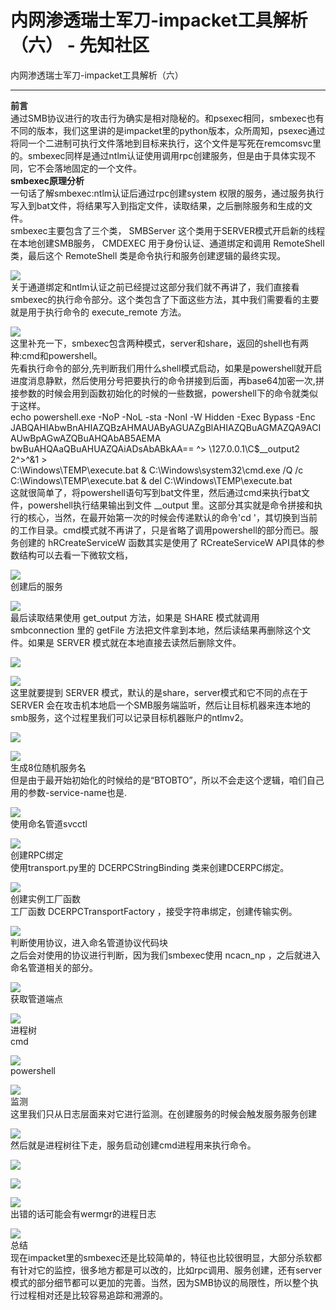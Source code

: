 

# 内网渗透瑞士军刀-impacket工具解析（六） - 先知社区

内网渗透瑞士军刀-impacket工具解析（六）

- - -

**前言**  
通过SMB协议进行的攻击行为确实是相对隐秘的。和psexec相同，smbexec也有不同的版本，我们这里讲的是impacket里的python版本，众所周知，psexec通过将同一个二进制可执行文件落地到目标来执行，这个文件是写死在remcomsvc里的。smbexec同样是通过ntlm认证使用调用rpc创建服务，但是由于具体实现不同，它不会落地固定的一个文件。  
**smbexec原理分析**  
一句话了解smbexec:ntlm认证后通过rpc创建system 权限的服务，通过服务执行写入到bat文件，将结果写入到指定文件，读取结果，之后删除服务和生成的文件。  
smbexec主要包含了三个类， SMBServer 这个类用于SERVER模式开启新的线程在本地创建SMB服务， CMDEXEC 用于身份认证、通道绑定和调用 RemoteShell 类，最后这个 RemoteShell 类是命令执行和服务创建逻辑的最终实现。

[![](assets/1706770604-d14efbb4a4118d1d5323336f745a51a9.jpeg)](https://xzfile.aliyuncs.com/media/upload/picture/20240131161852-5e8ea5ce-c011-1.jpeg)  
关于通道绑定和ntlm认证之前已经提过这部分我们就不再讲了，我们直接看smbexec的执行命令部分。这个类包含了下面这些方法，其中我们需要看的主要就是用于执行命令的 execute\_remote 方法。

[![](assets/1706770604-ebf75c5e0b5fbda2f08506545fa06192.jpeg)](https://xzfile.aliyuncs.com/media/upload/picture/20240131161907-670979f4-c011-1.jpeg)  
这里补充一下，smbexec包含两种模式，server和share，返回的shell也有两种:cmd和powershell。  
先看执行命令的部分,先判断我们用什么shell模式启动，如果是powershell就开启进度消息静默，然后使用分号把要执行的命令拼接到后面，再base64加密一次,拼接参数的时候会用到函数初始化的时候的一些数据，powershell下的命令就类似于这样。  
echo powershell.exe -NoP -NoL -sta -NonI -W Hidden -Exec Bypass -Enc  
JABQAHIAbwBnAHIAZQBzAHMAUAByAGUAZgBlAHIAZQBuAGMAZQA9ACIAUwBpAGwAZQBuAHQAbAB5AEMA  
bwBuAHQAaQBuAHUAZQAiADsAbABkAA== ^> \\127.0.0.1\\C$\_\_output2 2^>^&1 >  
C:\\Windows\\TEMP\\execute.bat & C:\\Windows\\system32\\cmd.exe /Q /c  
C:\\Windows\\TEMP\\execute.bat & del C:\\Windows\\TEMP\\execute.bat  
这就很简单了，将powershell语句写到bat文件里，然后通过cmd来执行bat文件，powershell执行结果输出到文件 \_\_output 里。这部分其实就是命令拼接和执行的核心，当然，在最开始第一次的时候会传递默认的命令'cd '，其切换到当前的工作目录。cmd模式就不再讲了，只是省略了调用powershell的部分而已。服务创建的 hRCreateServiceW 函数其实是使用了 RCreateServiceW API具体的参数结构可以去看一下微软文档，

[![](assets/1706770604-8c37aaba8b4fb2d2e851d7113d287f44.jpeg)](https://xzfile.aliyuncs.com/media/upload/picture/20240131161955-83d84f9c-c011-1.jpeg)  
创建后的服务

[![](assets/1706770604-4f9523aa393b519eef0c57d5f3abf704.jpeg)](https://xzfile.aliyuncs.com/media/upload/picture/20240131162009-8c095a62-c011-1.jpeg)  
最后读取结果使用 get\_output 方法，如果是 SHARE 模式就调用 smbconnection 里的 getFile 方法把文件拿到本地，然后读结果再删除这个文件。如果是 SERVER 模式就在本地直接去读然后删除文件。

[![](assets/1706770604-3e433d22339bc89f889ce2c2126fc4fc.jpeg)](https://xzfile.aliyuncs.com/media/upload/picture/20240131162025-95d977a2-c011-1.jpeg)

[![](assets/1706770604-1d667c83349bb878c75c9cbff9da068e.jpeg)](https://xzfile.aliyuncs.com/media/upload/picture/20240131162040-9ed3e324-c011-1.jpeg)  
这里就要提到 SERVER 模式，默认的是share，server模式和它不同的点在于 SERVER 会在攻击机本地启一个SMB服务端监听，然后让目标机器来连本地的smb服务，这个过程里我们可以记录目标机器账户的ntlmv2。

[![](assets/1706770604-34c79d72fa32423ffe14a71be211a3a3.jpeg)](https://xzfile.aliyuncs.com/media/upload/picture/20240131162100-aa75b34c-c011-1.jpeg)

[![](assets/1706770604-bfb03960842705cd3d7e632a124f7da7.jpeg)](https://xzfile.aliyuncs.com/media/upload/picture/20240131162114-b2bb4d8c-c011-1.jpeg)  
生成8位随机服务名  
但是由于最开始初始化的时候给的是“BTOBTO”，所以不会走这个逻辑，咱们自己用的参数-service-name也是.

[![](assets/1706770604-041fe014c276e42bcc4acb5a100d4c92.jpeg)](https://xzfile.aliyuncs.com/media/upload/picture/20240131162249-ebb7cd9a-c011-1.jpeg)  
使用命名管道svcctl

[![](assets/1706770604-7e21f7530b2d5be9f343b92536c4d463.jpeg)](https://xzfile.aliyuncs.com/media/upload/picture/20240131162305-f50634ea-c011-1.jpeg)  
创建RPC绑定  
使用transport.py里的 DCERPCStringBinding 类来创建DCERPC绑定。

[![](assets/1706770604-f77695cd83650bb31943dd043fb3bb4f.jpeg)](https://xzfile.aliyuncs.com/media/upload/picture/20240131162325-0125a404-c012-1.jpeg)  
创建实例工厂函数  
工厂函数 DCERPCTransportFactory ，接受字符串绑定，创建传输实例。

[![](assets/1706770604-1e141a9280983f99cebd95735ac632ee.jpeg)](https://xzfile.aliyuncs.com/media/upload/picture/20240131162339-09ab2a68-c012-1.jpeg)  
判断使用协议，进入命名管道协议代码块  
之后会对使用的协议进行判断，因为我们smbexec使用 ncacn\_np ，之后就进入命名管道相关的部分。

[![](assets/1706770604-310eae99ec788b3392256d1505c2a5a2.jpeg)](https://xzfile.aliyuncs.com/media/upload/picture/20240131162353-117acdd4-c012-1.jpeg)  
获取管道端点

[![](assets/1706770604-dc60febf8ebce8ae7e0a146b6d0f442f.jpeg)](https://xzfile.aliyuncs.com/media/upload/picture/20240131162405-18a267d4-c012-1.jpeg)  
进程树  
cmd

[![](assets/1706770604-62d80ba724a9bd722c05883cf7e223b4.jpeg)](https://xzfile.aliyuncs.com/media/upload/picture/20240131162418-20e26b6a-c012-1.jpeg)  
powershell

[![](assets/1706770604-adbe6a3835a6358050a37f23e4476430.jpeg)](https://xzfile.aliyuncs.com/media/upload/picture/20240131162433-295b3a60-c012-1.jpeg)  
监测  
这里我们只从日志层面来对它进行监测。在创建服务的时候会触发服务服务创建

[![](assets/1706770604-6a5cd541ee2139f54be7f6d70371fc1f.jpeg)](https://xzfile.aliyuncs.com/media/upload/picture/20240131162447-320aa3bc-c012-1.jpeg)  
然后就是进程树往下走，服务启动创建cmd进程用来执行命令。

[![](assets/1706770604-727b94954773a17b4e2a42338758fa41.jpeg)](https://xzfile.aliyuncs.com/media/upload/picture/20240131162507-3dfad660-c012-1.jpeg)

[![](assets/1706770604-f59d6bda99b156e6fc9347c9baed9665.jpeg)](https://xzfile.aliyuncs.com/media/upload/picture/20240131162521-4609dfd6-c012-1.jpeg)

[![](assets/1706770604-6c84644def22b3d97dbfd3f39cba6cc8.jpeg)](https://xzfile.aliyuncs.com/media/upload/picture/20240131162536-4f0f6ec0-c012-1.jpeg)  
出错的话可能会有wermgr的进程日志

[![](assets/1706770604-addb4a67f0a13e3b17117f8157ad7064.jpeg)](https://xzfile.aliyuncs.com/media/upload/picture/20240131162551-58641890-c012-1.jpeg)  
总结  
现在impacket里的smbexec还是比较简单的，特征也比较很明显，大部分杀软都有针对它的监控，很多地方都是可以改的，比如rpc调用、服务创建，还有server模式的部分细节都可以更加的完善。当然，因为SMB协议的局限性，所以整个执行过程相对还是比较容易追踪和溯源的。
